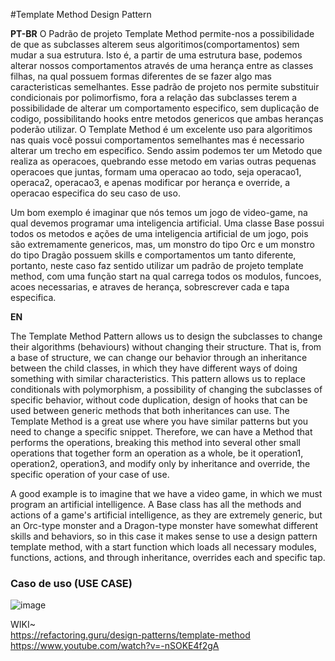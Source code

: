 #Template Method Design Pattern

<strong>PT-BR</strong>
O Padrão de projeto Template Method permite-nos a possibilidade de que as subclasses alterem seus algoritimos(comportamentos) sem mudar a sua estrutura. Isto é, a partir de uma estrutura base, podemos alterar nossos comportamentos através de uma herança entre as classes filhas, na qual possuem formas diferentes de se fazer algo mas caracteristicas semelhantes.
Esse padrão de projeto nos permite substituir condicionais por polimorfismo, fora a relação das subclasses terem a possibilidade de alterar um comportamento especifico, sem duplicação de codigo, possibilitando hooks entre metodos genericos que ambas heranças poderão utilizar.
O Template Method é um excelente uso para algoritimos nas quais você possui comportamentos semelhantes mas é necessario alterar um trecho em especifico. Sendo assim podemos ter um Metodo que realiza as operacoes, quebrando esse metodo em varias outras pequenas operacoes que juntas, formam uma operacao ao todo, seja operacao1, operaca2, operacao3, e apenas modificar por herança e override, a operacao especifica do seu caso de uso.

Um bom exemplo é imaginar que nós temos um jogo de video-game, na qual devemos programar uma inteligencia artificial. Uma classe Base possui todos os metodos e ações de uma inteligencia artificial de um jogo, pois são extremamente genericos, mas, um monstro do tipo Orc e um monstro do tipo Dragão possuem skills e comportamentos um tanto diferente, portanto, neste caso faz sentido utilizar um padrão de projeto template method, com uma função start na qual carrega todos os modulos, funcoes, acoes necessarias, e atraves de herança, sobrescrever cada e tapa especifica.


<strong>EN</strong>

The Template Method Pattern allows us to design the subclasses to change their algorithms (behaviours) without changing their structure. That is, from a base of structure, we can change our behavior through an inheritance between the child classes, in which they have different ways of doing something with similar characteristics.
This pattern allows us to replace conditionals with polymorphism, a possibility of changing the subclasses of specific behavior, without code duplication, design of hooks that can be used between generic methods that both inheritances can use.
The Template Method is a great use where you have similar patterns but you need to change a specific snippet. Therefore, we can have a Method that performs the operations, breaking this method into several other small operations that together form an operation as a whole, be it operation1, operation2, operation3, and modify only by inheritance and override, the specific operation of your case of use.

A good example is to imagine that we have a video game, in which we must program an artificial intelligence. A Base class has all the methods and actions of a game's artificial intelligence, as they are extremely generic, but an Orc-type monster and a Dragon-type monster have somewhat different skills and behaviors, so in this case it makes sense to use a design pattern template method, with a start function which loads all necessary modules, functions, actions, and through inheritance, overrides each and specific tap.

### Caso de uso (USE CASE)
![image](https://user-images.githubusercontent.com/50564121/159396382-8f95d717-c362-4608-bf3a-bf4ebfee34ad.png)

WIKI~ <br>
https://refactoring.guru/design-patterns/template-method
https://www.youtube.com/watch?v=-nSOKE4f2gA
